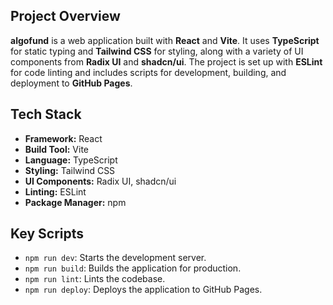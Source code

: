 ## Project Overview

**algofund** is a web application built with **React** and **Vite**. It uses **TypeScript** for static typing and **Tailwind CSS** for styling, along with a variety of UI components from **Radix UI** and **shadcn/ui**. The project is set up with **ESLint** for code linting and includes scripts for development, building, and deployment to **GitHub Pages**.

## Tech Stack

- **Framework:** React
- **Build Tool:** Vite
- **Language:** TypeScript
- **Styling:** Tailwind CSS
- **UI Components:** Radix UI, shadcn/ui
- **Linting:** ESLint
- **Package Manager:** npm

## Key Scripts

- `npm run dev`: Starts the development server.
- `npm run build`: Builds the application for production.
- `npm run lint`: Lints the codebase.
- `npm run deploy`: Deploys the application to GitHub Pages.
